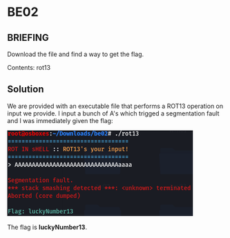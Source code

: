 # BE02
## BRIEFING

Download the file and find a way to get the flag.

Contents: rot13

## Solution

We are provided with an executable file that performs a ROT13 operation on input we provide. I input a bunch of A's which trigged a segmentation fault and I was immediately given the flag:

![be02](be02.PNG)


The flag is **luckyNumber13**.
